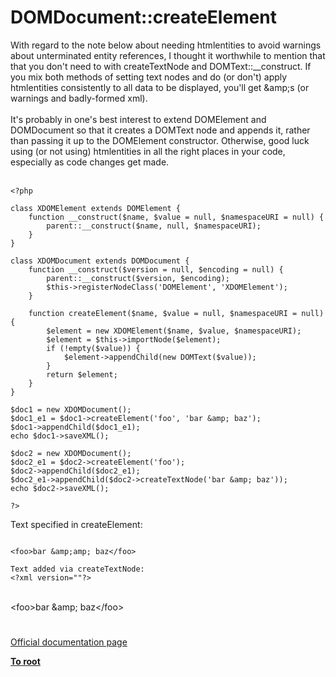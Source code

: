 # DOMDocument::createElement



With regard to the note below about needing htmlentities to avoid warnings about unterminated entity references, I thought it worthwhile to mention that that you don&apos;t need to with createTextNode and DOMText::__construct.  If you mix both methods of setting text nodes and do (or don&apos;t) apply htmlentities consistently to all data to be displayed, you&apos;ll get &amp;amp;s (or warnings and badly-formed xml).<br><br>It&apos;s probably in one&apos;s best interest to extend DOMElement and DOMDocument so that it creates a DOMText node and appends it, rather than passing it up to the DOMElement constructor.  Otherwise, good luck using (or not using) htmlentities in all the right places in your code, especially as code changes get made.<br><br>

```
<?php

class XDOMElement extends DOMElement {
    function __construct($name, $value = null, $namespaceURI = null) {
        parent::__construct($name, null, $namespaceURI);
    }
}

class XDOMDocument extends DOMDocument {
    function __construct($version = null, $encoding = null) {
        parent::__construct($version, $encoding);
        $this->registerNodeClass('DOMElement', 'XDOMElement');
    }

    function createElement($name, $value = null, $namespaceURI = null) {
        $element = new XDOMElement($name, $value, $namespaceURI);
        $element = $this->importNode($element);
        if (!empty($value)) {
            $element->appendChild(new DOMText($value));
        }
        return $element;
    }
}

$doc1 = new XDOMDocument();
$doc1_e1 = $doc1->createElement('foo', 'bar &amp; baz');
$doc1->appendChild($doc1_e1);
echo $doc1->saveXML();

$doc2 = new XDOMDocument();
$doc2_e1 = $doc2->createElement('foo');
$doc2->appendChild($doc2_e1);
$doc2_e1->appendChild($doc2->createTextNode('bar &amp; baz'));
echo $doc2->saveXML();

?>
```


Text specified in createElement:
<?xml version=""?>
```

<foo>bar &amp;amp; baz</foo>

Text added via createTextNode:
<?xml version=""?>
```
<br>&lt;foo&gt;bar &amp;amp; baz&lt;/foo&gt;  

#

[Official documentation page](https://www.php.net/manual/en/domdocument.createelement.php)

**[To root](/README.md)**